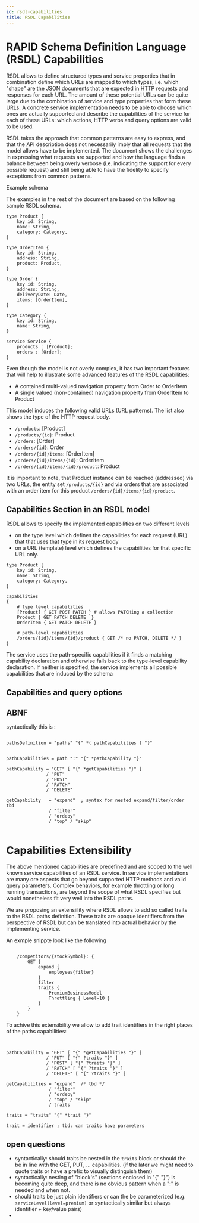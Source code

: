 ```yaml
---
id: rsdl-capabilities
title: RSDL Capabilities
---
```


# RAPID Schema Definition Language (RSDL) Capabilities

RSDL allows to define structured types and service properties that in combination define which URLs are mapped to which types, i.e. which "shape" are the JSON documents that are expected in HTTP requests and responses for each URL.
The amount of these potential URLs can be quite large due to the combination of service and type properties that form these URLs. A concrete service implementation needs to be able to choose which ones are actually supported and describe  the capabilities of the service for each of these URLs: which actions, HTTP verbs and query options are valid to be used.



RSDL takes the approach that common patterns are easy to express, and that the API description does not necessarily imply that all requests that the model allows have to be implemented. The document shows the challenges in expressing what requests are supported and how the language finds a balance between being overly verbose (i.e. indicating the support for every possible request) and still being able to have the fidelity to specify exceptions from common patterns.   

 
Example schema 

The examples in the rest of the document are based on the following sample RSDL schema. 

```RSDL
type Product { 
    key id: String, 
    name: String, 
    category: Category, 
}

type OrderItem { 
    key id: String, 
    address: String, 
    product: Product, 
} 

type Order { 
    key id: String, 
    address: String, 
    deliveryDate: Date, 
    items: [OrderItem], 
} 
 
type Category { 
    key id: String, 
    name: String, 
} 
 
service Service { 
    products : [Product]; 
    orders : [Order]; 
} 
```

Even though the model is not overly complex, it has two important features that will help to illustrate some advanced features of the RSDL capabilities:
- A contained multi-valued navigation property from Order to OrderItem 
- A single valued (non-contained) navigation property from OrderItem to Product 

This model induces the following valid URLs (URL patterns). The list also shows the type of the HTTP request body. 

- `/products`: [Product] 
- `/products/{id}`: Product 
- `/orders`: [Order] 
- `/orders/{id}`: Order 
- `/orders/{id}/items`: [OrderItem] 
- `/orders/{id}/items/{id}`: OrderItem 
- `/orders/{id}/items/{id}/product`: Product 

It is important to note, that Product instance can  be reached (addressed) via two URLs, the entity set `/products/{id}` and via orders that are associated with  an order item for this product `/orders/{id}/items/{id}/product`. 


## Capabilities Section in an RSDL model

RSDL allows to specify the implemented capabilities on two different levels
- on the type level which defines the capabilities for each request (URL) that that uses that type in its request body
- on a URL (template) level which defines the capabilities for that specific URL only.

```RSDL
type Product { 
    key id: String, 
    name: String, 
    category: Category, 
}

capabilities 
{
    # type level capabilities
    [Product] { GET POST PATCH } # allows PATCHing a collection 
    Product { GET PATCH DELETE  } 
    OrderItem { GET PATCH DELETE }  

    # path-level capabilities 
    /orders/{id}/items/{id}/product { GET /* no PATCH, DELETE */ } 
} 
```

The service uses the path-specific capabilities if it finds a matching capability declaration and otherwise falls back to the type-level capability declaration. If neither is specified, the service implements all possible capabilities that are induced by the schema




## Capabilities and query options 


## ABNF
syntactically this is :

```ABNF

pathsDefinition = "paths" "{" *( pathCapabilities ) "}"


pathCapabilities = path ":" "{" *pathCapability "}"

pathCapability = "GET" [ "{" *getCapabilities "}" ]
               / "PUT"
               / "POST"
               / "PATCH"
               / "DELETE" 

getCapability   = "expand"  ; syntax for nested expand/filter/order tbd 
                / "filter"
                / "ordeby"
                / "top" / "skip" 
                
```



# Capabilities Extensibility 

The above mentioned capabilities are predefined and are scoped to the well known service capabilities of an RSDL service. 
In service implementations  are many ore aspects that go beyond supported HTTP methods and valid query parameters. Complex behaviors, for example throttling or long running transactions, are beyond the scope of what RSDL specifies but would nonetheless fit very well into the RSDL paths.

We are proposing an extensiility where RSDL allows to add so called traits to the RSDL paths definition. These traits are opaque identifiers from the perspective of RSDL but can be translated into actual behavior by the implementing service.

An exmple snippte look like the following
```RSDL

    /competitors/{stockSymbol}: {
        GET {
            expand {
                employees{filter}
            }
            filter
            traits {
                PremiumBusinessModel
                Throttling { Level=10 }
            }
        }
    }

```


To achive this extensibility we allow to add trait identifiers in the right places of the paths capabilities:

```ABNF


pathCapability = "GET" [ "{" *getCapabilities "}" ]
               / "PUT" [ "{" ?traits "}" ]
               / "POST" [ "{" ?traits "}" ]
               / "PATCH" [ "{" ?traits "}" ]
               / "DELETE" [ "{" ?traits "}" ]

getCapabilities = "expand"  /* tbd */
                / "filter"
                / "ordeby"
                / "top" / "skip"
                / traits

traits = "traits" "{" *trait "}" 

trait = identifier ; tbd: can traits have parameters

```


## open questions

- syntactically: should traits be nested in the `traits` block or should the be in line with the GET, PUT, ... capabilities. (if the later we might need to quote traits or have a prefix to visually distinguish them)
- syntactically: nesting of "block's" (sections enclosed in "{" "}") is becoming quite deep, and there is no obvious pattern when a ":" is needed and when not.
- should traits be just plain identifiers or can the be parameterized (e.g. `serviceLevel(level=premium)`  or syntactically similar but always identifier + key/value pairs)
- 
